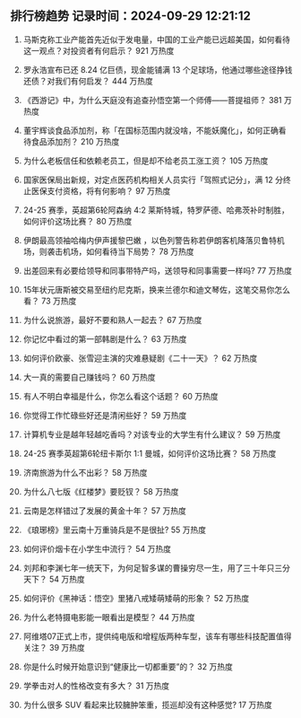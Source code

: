 
## 排行榜趋势 记录时间：2024-09-29 12:21:12
  
  1. 马斯克称工业产能首先近似于发电量，中国的工业产能已远超美国，如何看待这一观点？对投资者有何启示？ 921 万热度
    
  2. 罗永浩宣布已还 8.24 亿巨债，现金能铺满 13 个足球场，他通过哪些途径挣钱还债？对我们有何启发？ 444 万热度
    
  3. 《西游记》中，为什么天庭没有追查孙悟空第一个师傅——菩提祖师？ 381 万热度
    
  4. 董宇辉谈食品添加剂，称「在国标范围内就没啥，不能妖魔化」，如何正确看待食品添加剂？ 210 万热度
    
  5. 为什么老板信任和依赖老员工，但是却不给老员工涨工资？ 105 万热度
    
  6. 国家医保局出新规，对定点医药机构相关人员实行「驾照式记分」，满 12 分终止医保支付资格，将有何影响？ 97 万热度
    
  7. 24-25 赛季，英超第6轮阿森纳 4:2 莱斯特城，特罗萨德、哈弗茨补时制胜，如何评价这场比赛？ 80 万热度
    
  8. 伊朗最高领袖哈梅内伊声援黎巴嫩 ，以色列警告称若伊朗客机降落贝鲁特机场，则袭击机场，如何看待当下局势？ 78 万热度
    
  9. 出差回来有必要给领导和同事带特产吗，送领导和同事需要一样吗? 77 万热度
    
  10. 15年状元唐斯被交易至纽约尼克斯，换来兰德尔和迪文琴佐，这笔交易你怎么看？ 73 万热度
    
  11. 为什么说旅游，最好不要和熟人一起去？ 67 万热度
    
  12. 你记忆中看过的第一部韩剧是什么？ 63 万热度
    
  13. 如何评价欧豪、张雪迎主演的灾难悬疑剧《二十一天》？ 62 万热度
    
  14. 大一真的需要自己赚钱吗？ 60 万热度
    
  15. 有人不明白幸福是什么，你怎么看这个话题？ 60 万热度
    
  16. 你觉得工作忙碌些好还是清闲些好？ 59 万热度
    
  17. 计算机专业是越年轻越吃香吗？对该专业的大学生有什么建议？ 59 万热度
    
  18. 24-25 赛季英超第6轮纽卡斯尔 1:1 曼城，如何评价这场比赛？ 58 万热度
    
  19. 济南旅游为什么不出彩？ 58 万热度
    
  20. 为什么八七版《红楼梦》要贬钗？ 58 万热度
    
  21. 云南是怎样错过了发展的黄金十年？ 57 万热度
    
  22. 《琅琊榜》里云南十万重骑兵是不是很扯? 55 万热度
    
  23. 如何评价烟卡在小学生中流行？ 54 万热度
    
  24. 刘邦和李渊七年一统天下，为何足智多谋的曹操穷尽一生，用了三十年只三分天下？ 54 万热度
    
  25. 如何评价《黑神话：悟空》里猪八戒矮萌矮萌的形象？ 52 万热度
    
  26. 为什么老特摄电影能一眼看出是模型？ 44 万热度
    
  27. 阿维塔07正式上市，提供纯电版和增程版两种车型，该车有哪些科技配置值得关注？ 39 万热度
    
  28. 你是什么时候开始意识到“健康比一切都重要”的？ 32 万热度
    
  29. 学拳击对人的性格改变有多大？ 31 万热度
    
  30. 为什么很多 SUV 看起来比较臃肿笨重，揽巡却没有这种感觉? 17 万热度
    